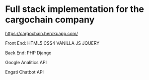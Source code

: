 <h1>Full stack implementation for the cargochain company</h1>

https://cargochain.herokuapp.com/

Front End: HTML5 CSS4 VANILLA JS JQUERY

Back End:  PHP Django 

Google Analitics API

Engati Chatbot API
